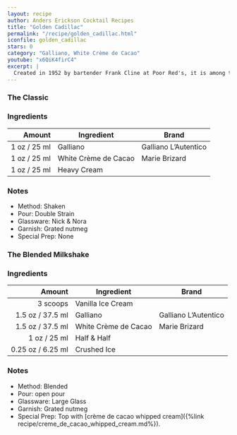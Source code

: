 ```yaml
---
layout: recipe
author: Anders Erickson Cocktail Recipes
title: "Golden Cadillac"
permalink: "/recipe/golden_cadillac.html"
iconfile: golden_cadillac
stars: 0
category: "Galliano, White Crème de Cacao"
youtube: "x6QiK4firC4"
excerpt: |
  Created in 1952 by bartender Frank Cline at Poor Red's, it is among the best cocktails to feature Galliano.
---
```


### The Classic

### Ingredients

| Amount | Ingredient           | Brand                |
| -----: | -------------------- | -------------------- |
|   1 oz / 25 ml | Galliano             | Galliano L’Autentico |
|   1 oz / 25 ml | White Crème de Cacao | Marie Brizard        |
|   1 oz / 25 ml | Heavy Cream          |

### Notes

- Method: Shaken
- Pour: Double Strain
- Glassware: Nick & Nora
- Garnish: Grated nutmeg
- Special Prep: None

### The Blended Milkshake

### Ingredients

|   Amount | Ingredient           | Brand                |
| -------: | -------------------- | -------------------- |
| 3 scoops | Vanilla Ice Cream    |
|   1.5 oz / 37.5 ml | Galliano             | Galliano L’Autentico |
|   1.5 oz / 37.5 ml | White Crème de Cacao | Marie Brizard        |
|     1 oz / 25 ml | Half & Half          |
|  0.25 oz / 6.25 ml | Crushed Ice          |

### Notes

- Method: Blended
- Pour: open pour
- Glassware: Large Glass
- Garnish: Grated nutmeg
- Special Prep: Top with [crème de cacao whipped cream]({%link recipe/creme_de_cacao_whipped_cream.md%}).

